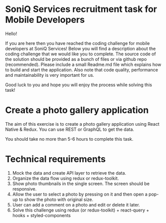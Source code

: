 # SoniQ Services recruitment task for Mobile Developers


Hello!

If you are here then you have reached the coding challenge for mobile developers at SoniQ Services! Below you will find a description about the coding challenge that we would like you to complete.
The source code of the solution should be provided as a bunch of files or via github repo (recommended). Please include a small Readme.md file which explains how to build and start the application. Also note that code quality, performance and maintainability is very important for us.

Good luck to you and hope you will enjoy the process while solving this task!


# Create a photo gallery application

The aim of this exercise is to create a photo gallery application using React Native & Redux. You can use REST or GraphQL to get the data.

You should take no more than 5-6 hours to complete this task.


# Technical requirements

1. Mock the data and create API layer to retrieve the data.
2. Organize the data flow using redux or redux-toolkit.
3. Show photo thumbnails in the single screen. The screen should be responsive.
4. Allow the user to select a photo by pressing on it and then open a pop-up to show the photo with original size.
5. User can add a comment on a photo and edit or delete it later.
6. Solve this challenge using redux (or redux-toolkit) + react-query + hooks + styled-components
